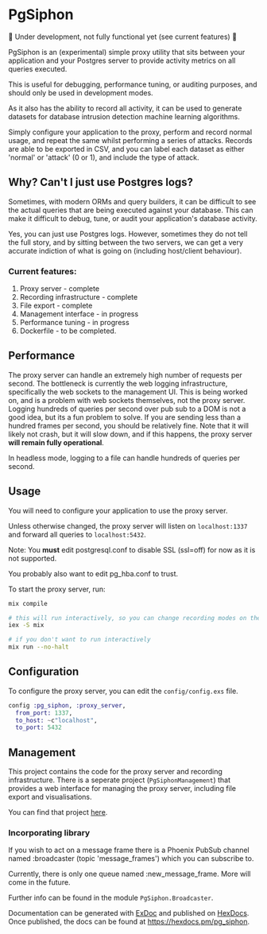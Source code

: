 # PgSiphon

🚧 Under development, not fully functional yet (see current features) 🚧

PgSiphon is an (experimental) simple proxy utility that sits between your application and your Postgres server to provide activity metrics on all queries executed. 

This is useful for debugging, performance tuning, or auditing purposes, and should only be used in development modes.

As it also has the ability to record all activity, it can be used to generate datasets for database intrusion detection machine learning algorithms.

Simply configure your application to the proxy, perform and record normal usage, and repeat the same whilst performing a series of attacks. Records are able to be exported in CSV, and you can label each dataset as either 'normal' or 'attack' (0 or 1), and include the type of attack.

## Why? Can't I just use Postgres logs?

Sometimes, with modern ORMs and query builders, it can be difficult to see the actual queries that are being executed against your database. This can make it difficult to debug, tune, or audit your application's database activity.

Yes, you can just use Postgres logs. However, sometimes they do not tell the full story, and by sitting between the two servers, we can get a very accurate indiction of what is going on (including host/client behaviour).

### Current features:

1. Proxy server - complete
2. Recording infrastructure - complete
3. File export - complete
4. Management interface - in progress
5. Performance tuning - in progress
6. Dockerfile - to be completed.


## Performance

The proxy server can handle an extremely high number of requests per second. The bottleneck is currently the web logging infrastructure, specifically the web sockets to the management UI. This is being worked on, and is a problem with web sockets themselves, not the proxy server. Logging hundreds of queries per second over pub sub to a DOM is not a good idea, but its a fun problem to solve. If you are sending less than a hundred frames per second, you should be relatively fine.  Note that it will likely not crash, but it will slow down, and if this happens, the proxy server **will remain fully operational**.

In headless mode, logging to a file can handle hundreds of queries per second.

## Usage

You will need to configure your application to use the proxy server.

Unless otherwise changed, the proxy server will listen on `localhost:1337` and forward all queries to `localhost:5432`.

Note: You **must** edit postgresql.conf to disable SSL (ssl=off) for now as it is not supported.

You probably also want to edit pg_hba.conf to trust.

To start the proxy server, run:

```bash
mix compile

# this will run interactively, so you can change recording modes on the fly, perform file export etc.
iex -S mix 

# if you don't want to run interactively
mix run --no-halt
```

## Configuration

To configure the proxy server, you can edit the `config/config.exs` file.

```elixir
config :pg_siphon, :proxy_server,
  from_port: 1337,
  to_host: ~c"localhost",
  to_port: 5432
```

## Management

This project contains the code for the proxy server and recording infrastructure. There is a seperate project (`PgSiphonManagement`) that provides a web interface for managing the proxy server, including file export and visualisations.

You can find that project [here](http://wwww.github.com/williamthom-as/pg_siphon_management).

### Incorporating library

If you wish to act on a message frame there is a Phoenix PubSub channel named :broadcaster (topic 'message_frames') which you can subscribe to.

Currently, there is only one queue named :new_message_frame. More will come in the future.

Further info can be found in the module `PgSiphon.Broadcaster`.

Documentation can be generated with [ExDoc](https://github.com/elixir-lang/ex_doc)
and published on [HexDocs](https://hexdocs.pm). Once published, the docs can
be found at <https://hexdocs.pm/pg_siphon>.

